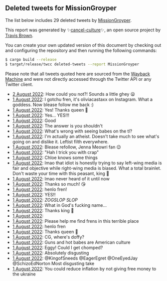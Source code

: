 ## Deleted tweets for MissionGroyper

The list below includes 29 deleted tweets by
[MissionGroyper](https://twitter.com/MissionGroyper).



This report was generated by ✨[cancel-culture](https://github.com/travisbrown/cancel-culture)✨,
an open source project by [Travis Brown](https://twitter.com/travisbrown).

You can create your own updated version of this document by checking out and configuring the
repository and then running the following commands:

```bash
$ cargo build --release
$ target/release/twcc deleted-tweets --report MissionGroyper
```

Please note that all tweets quoted here are sourced from the
[Wayback Machine](https://web.archive.org) and were not directly accessed through the Twitter API or
any Twitter client.

* [ 2 August 2022](https://web.archive.org/web/20220802090540/https://twitter.com/MissionGroyper/status/1554340853635768323): How could you not?! Sounds a little ghey 😦 <!--1554340853635768323-->
* [ 1 August 2022](https://web.archive.org/web/20220802075900/https://twitter.com/MissionGroyper/status/1554247781795110913): I gotchu fren, it's oliviacastaxx on Instagram. What a goddess.  Now blease follow me back :) <!--1554247781795110913-->
* [ 1 August 2022](https://web.archive.org/web/20220801224305/https://twitter.com/MissionGroyper/status/1554236110888472582): Yes! Thanks queen 👑 <!--1554236110888472582-->
* [ 1 August 2022](https://web.archive.org/web/20220801221433/https://twitter.com/MissionGroyper/status/1554228904591867905): Yes... YES!!! <!--1554228904591867905-->
* [ 1 August 2022](https://web.archive.org/web/20220801220820/https://twitter.com/MissionGroyper/status/1554227425831440384): Good <!--1554227425831440384-->
* [ 1 August 2022](https://web.archive.org/web/20220801220708/https://twitter.com/MissionGroyper/status/1554226796916342786): The answer is you shouldn't <!--1554226796916342786-->
* [ 1 August 2022](https://web.archive.org/web/20220801220612/https://twitter.com/MissionGroyper/status/1554226496205725697): What's wrong with seeing babes on the tl? <!--1554226496205725697-->
* [ 1 August 2022](https://web.archive.org/web/20220802033555/https://twitter.com/MissionGroyper/status/1554225209628041221): I'm actually an atheist. Doesn't take much to see what's going on and dislike it. Leftist filth everywhere. <!--1554225209628041221-->
* [ 1 August 2022](https://web.archive.org/web/20220802040318/https://twitter.com/MissionGroyper/status/1554219095213621249): Blease refollow, Jenna Meowri fan 😉 <!--1554219095213621249-->
* [ 1 August 2022](https://web.archive.org/web/20220801212752/https://twitter.com/MissionGroyper/status/1554217007503101960): "Hah I trick you with crap" <!--1554217007503101960-->
* [ 1 August 2022](https://web.archive.org/web/20220801212553/https://twitter.com/MissionGroyper/status/1554216298116050944): Chloe knows some things <!--1554216298116050944-->
* [ 1 August 2022](https://web.archive.org/web/20220801212752/https://twitter.com/MissionGroyper/status/1554217007503101960): lmao that idiot is honestly trying to say left-wing media is fair and objective while right-wing media is biased. What a total brainlet.  Don't waste your time with this peasant, king 👑 <!--1554215519217225728-->
* [ 1 August 2022](https://web.archive.org/web/20220801210017/https://twitter.com/MissionGroyper/status/1554210280007208962): lmao never heard of it until now <!--1554210280007208962-->
* [ 1 August 2022](https://web.archive.org/web/20220802042402/https://twitter.com/MissionGroyper/status/1554208583184793602): Thanks so much! 😘 <!--1554208583184793602-->
* [ 1 August 2022](https://web.archive.org/web/20220801214130/https://twitter.com/MissionGroyper/status/1554205237531086849): henlo fren! <!--1554205237531086849-->
* [ 1 August 2022](https://web.archive.org/web/20220801204049/https://twitter.com/MissionGroyper/status/1554205117758509056): YES!! <!--1554205117758509056-->
* [ 1 August 2022](https://web.archive.org/web/20220801190334/https://twitter.com/MissionGroyper/status/1554180820356763654): *ZOGSLOP SLOP* <!--1554180820356763654-->
* [ 1 August 2022](https://web.archive.org/web/20220801200234/https://twitter.com/MissionGroyper/status/1554175789733650432): What in God's fucking name... <!--1554175789733650432-->
* [ 1 August 2022](https://web.archive.org/web/20220801184237/https://twitter.com/MissionGroyper/status/1554175392868622336): Thanks king 👑 <!--1554175392868622336-->
* [ 1 August 2022](https://web.archive.org/web/20220802060223/https://twitter.com/MissionGroyper/status/1554174782681251840):  <!--1554174782681251840-->
* [ 1 August 2022](https://web.archive.org/web/20220801183112/https://twitter.com/MissionGroyper/status/1554172628956487681): Please help me find frens in this terrible place <!--1554172628956487681-->
* [ 1 August 2022](https://web.archive.org/web/20220802080851/https://twitter.com/MissionGroyper/status/1554159469147426817): henlo fren <!--1554159469147426817-->
* [ 1 August 2022](https://web.archive.org/web/20220801172031/https://twitter.com/MissionGroyper/status/1554154757169741824): Thanks queen 👑 <!--1554154757169741824-->
* [ 1 August 2022](https://web.archive.org/web/20220801180655/https://twitter.com/MissionGroyper/status/1554154505482166273): CG, where's doffy? <!--1554154505482166273-->
* [ 1 August 2022](https://web.archive.org/web/20220802004554/https://twitter.com/MissionGroyper/status/1554154028300476417): Guns and hot babes are American culture <!--1554154028300476417-->
* [ 1 August 2022](https://web.archive.org/web/20220801172031/https://twitter.com/MissionGroyper/status/1554154757169741824): Eggy! Could I get chomped? <!--1554151890820235265-->
* [ 1 August 2022](https://web.archive.org/web/20220802012407/https://twitter.com/MissionGroyper/status/1554149113088069632): Absolutely disgusting <!--1554149113088069632-->
* [ 1 August 2022](https://web.archive.org/web/20220801164955/https://twitter.com/MissionGroyper/status/1554147425933213700): @KingofSneeds @EagerEgret @OneEyedJay @SchizoEdNorton Most disgusting take <!--1554147425933213700-->
* [ 1 August 2022](https://web.archive.org/web/20220801162304/https://twitter.com/MissionGroyper/status/1554140156931842048): You could reduce inflation by not giving free money to the ukraine <!--1554140156931842048-->

